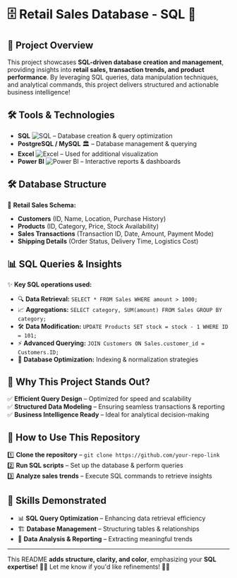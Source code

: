 # 🗄️ **Retail Sales Database - SQL** 💾  

## 🎯 **Project Overview**  
This project showcases **SQL-driven database creation and management**, providing insights into **retail sales, transaction trends, and product performance**. By leveraging SQL queries, data manipulation techniques, and analytical commands, this project delivers structured and actionable business intelligence!  

## 🛠 **Tools & Technologies**  
- **SQL** ![SQL](https://img.shields.io/badge/SQL-003B57?style=flat-square&logo=mysql&logoColor=white) – Database creation & query optimization  
- **PostgreSQL / MySQL** 🏛️ – Database management & querying  
- **Excel** ![Excel](https://img.shields.io/badge/MS_Excel-217346?style=flat-square&logo=microsoft-excel&logoColor=white) – Used for additional visualization  
- **Power BI** ![Power BI](https://img.shields.io/badge/Power_BI-F2C811?style=flat-square&logo=power-bi&logoColor=white) – Interactive reports & dashboards  

## 🛠 **Database Structure**  
📌 **Retail Sales Schema:**  
- **Customers** (ID, Name, Location, Purchase History)  
- **Products** (ID, Category, Price, Stock Availability)  
- **Sales Transactions** (Transaction ID, Date, Amount, Payment Mode)  
- **Shipping Details** (Order Status, Delivery Time, Logistics Cost)  

## 📊 **SQL Queries & Insights**  
✨ **Key SQL operations used:**  
- 🔍 **Data Retrieval:** `SELECT * FROM Sales WHERE amount > 1000;`  
- 📈 **Aggregations:** `SELECT category, SUM(amount) FROM Sales GROUP BY category;`  
- 🛠 **Data Modification:** `UPDATE Products SET stock = stock - 1 WHERE ID = 101;`  
- ⚡ **Advanced Querying:** `JOIN Customers ON Sales.customer_id = Customers.ID;`  
- 📂 **Database Optimization:** Indexing & normalization strategies  

## 🎨 **Why This Project Stands Out?**  
✅ **Efficient Query Design** – Optimized for speed and scalability  
✅ **Structured Data Modeling** – Ensuring seamless transactions & reporting  
✅ **Business Intelligence Ready** – Ideal for analytical decision-making  

## 🚀 **How to Use This Repository**  
1️⃣ **Clone the repository** – `git clone https://github.com/your-repo-link`  
2️⃣ **Run SQL scripts** – Set up the database & perform queries  
3️⃣ **Analyze sales trends** – Execute SQL commands to retrieve insights  

## 🌟 **Skills Demonstrated**  
- 📊 **SQL Query Optimization** – Enhancing data retrieval efficiency  
- 🏗 **Database Management** – Structuring tables & relationships  
- 🔎 **Data Analysis & Reporting** – Extracting meaningful trends  



---

This README **adds structure, clarity, and color**, emphasizing your **SQL expertise!** 🚀🔥 Let me know if you'd like refinements! 🎯✨  
